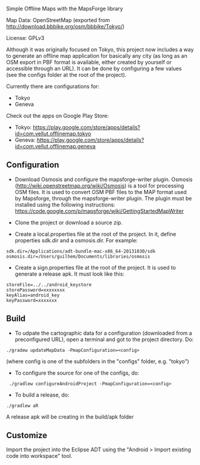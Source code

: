 Simple  Offline Maps with the MapsForge library

Map Data: OpenStreetMap (exported from http://download.bbbike.org/osm/bbbike/Tokyo/)

License: GPLv3

Although it was originally focused on Tokyo, this project now includes a way to generate an offline map application for basically any city (as long as an OSM export in PBF format is available, either created by yourself or accessible through an URL). It can be done by configuring a few values (see the configs folder at the root of the project).

Currently there are configurations for:
- Tokyo 
- Geneva

Check out the apps on Google Play Store:
- Tokyo: https://play.google.com/store/apps/details?id=com.vellut.offlinemap.tokyo
- Geneva: https://play.google.com/store/apps/details?id=com.vellut.offlinemap.geneva

## Configuration

- Download Osmosis and configure the mapsforge-writer plugin. Osmosis (http://wiki.openstreetmap.org/wiki/Osmosis) is a tool for processing OSM files. It is used to convert OSM PBF files to the MAP format used by Mapsforge, through the mapsforge-writer plugin. The plugin must be installed using the following instructions: https://code.google.com/p/mapsforge/wiki/GettingStartedMapWriter

- Clone the project or download a source zip.

- Create a local.properties file at the root of the project. In it, define properties sdk.dir and a osmosis.dir. For example:
```    
sdk.dir=/Applications/adt-bundle-mac-x86_64-20131030/sdk
osmosis.dir=/Users/guilhem/Documents/libraries/osmosis
```

- Create a sign.properties file at the root of the project. It is used to generate a release apk. It must look like this:
```
storeFile=../../android_keystore
storePassword=xxxxxxxx	
keyAlias=android_key
keyPassword=xxxxxxx
```

## Build

- To udpate the cartographic data for a configuration (downloaded from a preconfigured URL), open a terminal and got to the project directory. Do:
```
./gradew updateMapData -PmapConfiguration=<config>
```

(where config is one of the subfolders in the "configs" folder, e.g. "tokyo")

- To configure the source for one of the configs, do:
```
 ./gradlew configureAndroidProject -PmapConfiguration=<config>
```

- To build a release, do:
```
./gradlew aR
```

A release apk will be creating in the build/apk folder

## Customize

Import the project into the Eclipse ADT using the "Android > Import existing code into workspace" tool.


